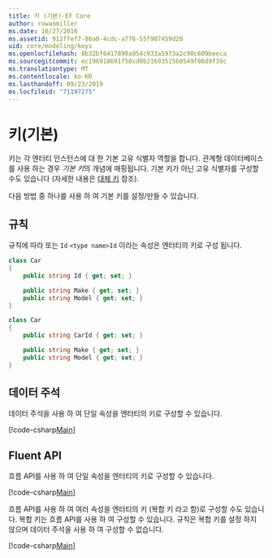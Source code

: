 ```yaml
---
title: 키 (기본)-EF Core
author: rowanmiller
ms.date: 10/27/2016
ms.assetid: 912ffef7-86a0-4cdc-a776-55f907459d20
uid: core/modeling/keys
ms.openlocfilehash: 8b32bf6417890a954c933a5973a2c90c609beeca
ms.sourcegitcommit: ec196918691f50cd0b21693515b0549f06d9f39c
ms.translationtype: MT
ms.contentlocale: ko-KR
ms.lasthandoff: 09/23/2019
ms.locfileid: "71197275"
---
```

# <a name="keys-primary"></a>키(기본)

키는 각 엔터티 인스턴스에 대 한 기본 고유 식별자 역할을 합니다. 관계형 데이터베이스를 사용 하는 경우 *기본 키*의 개념에 매핑됩니다. 기본 키가 아닌 고유 식별자를 구성할 수도 있습니다 (자세한 내용은 [대체 키](alternate-keys.md) 참조). 

다음 방법 중 하나를 사용 하 여 기본 키를 설정/만들 수 있습니다.

## <a name="conventions"></a>규칙

규칙에 따라 또는 `Id` `<type name>Id` 이라는 속성은 엔터티의 키로 구성 됩니다.

<!-- [!code-csharp[Main](samples/core/Modeling/Conventions/KeyId.cs?highlight=3)] -->
``` csharp
class Car
{
    public string Id { get; set; }

    public string Make { get; set; }
    public string Model { get; set; }
}
```

<!-- [!code-csharp[Main](samples/core/Modeling/Conventions/KeyTypeNameId.cs?highlight=3)] -->
``` csharp
class Car
{
    public string CarId { get; set; }

    public string Make { get; set; }
    public string Model { get; set; }
}
```

## <a name="data-annotations"></a>데이터 주석

데이터 주석을 사용 하 여 단일 속성을 엔터티의 키로 구성할 수 있습니다.

[!code-csharp[Main](../../../samples/core/Modeling/DataAnnotations/KeySingle.cs?highlight=13)]

## <a name="fluent-api"></a>Fluent API

흐름 API를 사용 하 여 단일 속성을 엔터티의 키로 구성할 수 있습니다.

[!code-csharp[Main](../../../samples/core/Modeling/FluentAPI/KeySingle.cs?highlight=11,12)]

흐름 API를 사용 하 여 여러 속성을 엔터티의 키 (복합 키 라고 함)로 구성할 수도 있습니다. 복합 키는 흐름 API를 사용 하 여 구성할 수 있습니다. 규칙은 복합 키를 설정 하지 않으며 데이터 주석을 사용 하 여 구성할 수 없습니다.

[!code-csharp[Main](../../../samples/core/Modeling/FluentAPI/KeyComposite.cs?highlight=11,12)]
